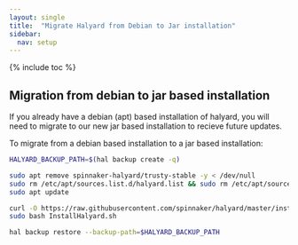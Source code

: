 ```yaml
---
layout: single
title:  "Migrate Halyard from Debian to Jar installation"
sidebar:
  nav: setup
---
```


{% include toc %}

## Migration from debian to jar based installation

If you already have a debian (apt) based installation of halyard, you will
need to migrate to our new jar based installation to recieve future updates.

To migrate from a debian based installation to a jar based installation:

```bash
HALYARD_BACKUP_PATH=$(hal backup create -q)

sudo apt remove spinnaker-halyard/trusty-stable -y < /dev/null
sudo rm /etc/apt/sources.list.d/halyard.list && sudo rm /etc/apt/sources.list.d/halyard.list.save
sudo apt update

curl -O https://raw.githubusercontent.com/spinnaker/halyard/master/install/debian/InstallHalyard.sh
sudo bash InstallHalyard.sh

hal backup restore --backup-path=$HALYARD_BACKUP_PATH
```